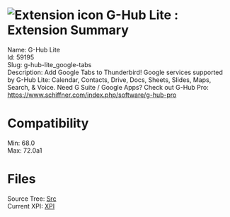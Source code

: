 # ![Extension icon](https://addons.thunderbird.net/user-media/addon_icons/59/59195-64.png?modified=1567791114) G-Hub Lite : Extension Summary

Name: G-Hub Lite  
Id: 59195  
Slug: g-hub-lite_google-tabs  
Description: Add Google Tabs to Thunderbird! Google services supported by G-Hub Lite: Calendar, Contacts, Drive, Docs, Sheets, Slides, Maps,  Search, &amp; Voice. Need G Suite / Google Apps? Check out G-Hub Pro: <a rel="nofollow" href="https://outgoing.prod.mozaws.net/v1/d90596d287ae5c40a7edf929bed474afafa19ef4c1cad7b50c60a4d3376f40ca/https%3A//www.schiffner.com/index.php/software/g-hub-pro">https://www.schiffner.com/index.php/software/g-hub-pro</a>
  

# Compatibility
Min: 68.0  
Max: 72.0a1  

# Files

Source Tree: [Src](x68/59195-g-hub-lite_google-tabs/src)  
Current XPI: [XPI](x68/59195-g-hub-lite_google-tabs/xpi)  



